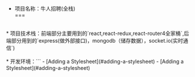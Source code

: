 * 项目名称：牛人招聘(全栈)<br/>
===
<br/>
* 项目技术栈：前端部分主要用到的`react,react-redux,react-router4全家桶`,后端部分用到的`express(做外部接口)，mongodb（储存数据），socket.io(实时通信`)<br/>
<br/>
* 开发环境：```
- [Adding a Stylesheet](#adding-a-stylesheet)
- [Adding a Stylesheet](#adding-a-stylesheet)
